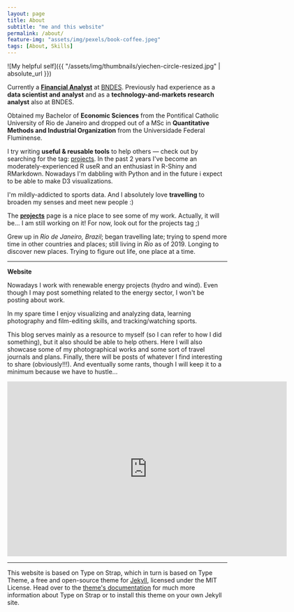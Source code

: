 ```yaml
---
layout: page
title: About
subtitle: "me and this website" 
permalink: /about/
feature-img: "assets/img/pexels/book-coffee.jpeg"
tags: [About, Skills]
---
```


![My helpful self]({{ "/assets/img/thumbnails/yiechen-circle-resized.jpg" | absolute_url }})

<div id="aboutme-section">

<p class="about-text">
<span class="fa fa-briefcase about-icon"></span>
Currently a <a href="https://www.investopedia.com/articles/financialcareers/06/financialanalyst.asp"><strong>Financial Analyst</strong></a> at <a href="https://www.bndes.gov.br/SiteBNDES/bndes/bndes_en" target="_blank">BNDES</a>. Previously had experience as a <strong>data scientist and analyst</strong> and as a <strong>technology-and-markets research analyst</strong> also at BNDES.
</p>

<p class="about-text">
<span class="fa fa-graduation-cap about-icon"></span>
Obtained my Bachelor of <strong>Economic Sciences</strong> from the Pontifical Catholic University of Rio de Janeiro and dropped out of a MSc in <strong>Quantitative Methods and Industrial Organization</strong> from the Universidade Federal Fluminense.
</p>

<p class="about-text">
<span class="fa fa-code about-icon"></span>
I try writing <strong>useful & reusable tools</strong> to help others &mdash; check out by searching for the tag: <a href="/projects">projects</a>. In the past 2 years I've become an moderately-experienced R useR and an enthusiast in R-Shiny and RMarkdown. Nowadays I'm dabbling with Python and in the future i expect to be able to make D3 visualizations.
</p>

<p class="about-text">
<span class="fa fa-heart about-icon"></span>
I'm mildly-addicted to sports data. And I absolutely love <strong>travelling</strong> to broaden my senses and meet new people :) 
</p>

<p class="about-text">
<span class="fa fa-file-text-o about-icon"></span>
The <strong><a href="/projects">projects</a></strong> page is a nice place to see some of my work. Actually, it will be... I am still working on it! For now, look out for the projects tag ;)
</p>

<p class="about-text">
<span class="fa fa-globe about-icon"></span>
Grew up in <i>Rio de Janeiro, Brazil</i>; began travelling late; trying to spend more time in other countries and places; still living in <i>Rio</i> as of 2019. Longing to discover new places. Trying to figure out life, one place at a time.
</p>

<hr>
<strong>Website</strong>
<br>

<p class="about-text">
Nowadays I work with renewable energy projects (hydro and wind). Even though I may post something related to the energy sector, I won't be posting about work.
</p>

<p class="about-text">
In my spare time I enjoy visualizing and analyzing data, learning photography and film-editing skills, and tracking/watching sports.
</p>

<p class="about-text">
This blog serves mainly as a resource to myself (so I can refer to how I did something), but it also should be able to help others. Here I will also showcase some of my photographical works and some sort of travel journals and plans. Finally, there will be posts of whatever I find interesting to share (obviously!!!). And eventually some rants, though I will keep it to a minimum because we have to hustle...
</p>

<iframe width="640" height="400" src="https://www.youtube.com/embed/L9VBpbnXhWk" frameborder="0" allow="autoplay; encrypted-media" allowfullscreen></iframe>

<br>
<hr>

<p class="about-text">
This website is based on Type on Strap, which in turn is based on Type Theme, a free and open-source theme for <a href="http://jekyllrb.com/">Jekyll</a>, licensed under the MIT License. Head over to the <a href="https://github.io/sylhare/Type-on-Strap">theme's documentation</a> for much more information about Type on Strap or to install this theme on your own Jekyll site.
</p>
